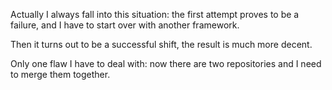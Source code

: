 Actually I always fall into this situation: the first attempt proves to be a failure, and I have to start over with another framework.

Then it turns out to be a successful shift, the result is much more decent.

Only one flaw I have to deal with: now there are two repositories and I need to merge them together.


